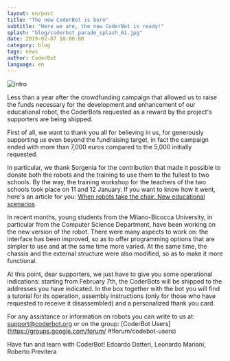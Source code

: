 ```yaml
---
layout: en/post
title: "The new CoderBot is born"
subtitle: "Here we are, the new CoderBot is ready!"
splash: "blog/coderbot_parade_splash_01.jpg"
date: 2019-02-07 10:00:00
category: blog
tags: news
author: CoderBot
language: en
---
```


![intro]({{site.baseurl}}/img/blog/coderbot_parade_splash_01.jpg)

Less than a year after the crowdfunding campaign that allowed us to raise the funds necessary for the development and enhancement of our educational robot, the CoderBots requested as a reward by the project's supporters are being shipped.

First of all, we want to thank you all for believing in us, for generously supporting us even beyond the fundraising target, in fact the campaign ended with more than 7,000 euros compared to the 5,000 initially requested.

In particular, we thank Sorgenia for the contribution that made it possible to donate both the robots and the training to use them to the fullest to two schools. By the way, the training workshop for the teachers of the two schools took place on 11 and 12 January. If you want to know how it went, here's an article for you: [When robots take the chair. New educational scenarios](https://bnews.unimib.it/blog/quando-i-robot-salgono-cattedra-nuovi-scenari-educativi)

In recent months, young students from the Milano-Bicocca University, in particular from the Computer Science Department, have been working on the new version of the robot. There were many aspects to work on: the interface has been improved, so as to offer programming options that are simpler to use and at the same time more varied. At the same time, the chassis and the external structure were also modified, so as to make it more functional.

At this point, dear supporters, we just have to give you some operational indications: starting from February 7th, the CoderBots will be shipped to the addresses you have indicated. In the box together with the bot you will find a tutorial for its operation, assembly instructions (only for those who have requested to receive it disassembled) and a personalized thank you card.

For any assistance or information on robots you can write to us at: [support@coderbot.org](mailto:support@coderbot.org) or on the group: [CoderBot Users](https://groups.google.com/forum/ #!forum/codebot-users)

Have fun and learn with CoderBot!
Edoardo Datteri, Leonardo Mariani, Roberto Previtera
